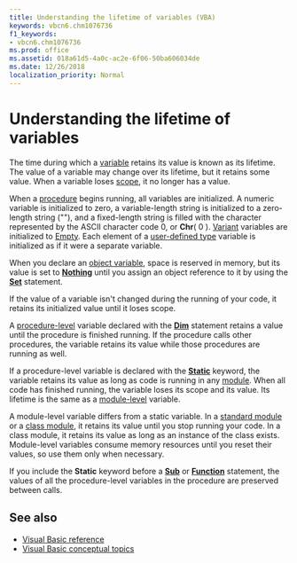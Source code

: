 ```yaml
---
title: Understanding the lifetime of variables (VBA)
keywords: vbcn6.chm1076736
f1_keywords:
- vbcn6.chm1076736
ms.prod: office
ms.assetid: 018a61d5-4a0c-ac2e-6f06-50ba606034de
ms.date: 12/26/2018
localization_priority: Normal
---
```



# Understanding the lifetime of variables

The time during which a [variable](../../Glossary/vbe-glossary.md#variable) retains its value is known as its lifetime. The value of a variable may change over its lifetime, but it retains some value. When a variable loses [scope](../../Glossary/vbe-glossary.md#scope), it no longer has a value.

When a [procedure](../../Glossary/vbe-glossary.md#procedure) begins running, all variables are initialized. A numeric variable is initialized to zero, a variable-length string is initialized to a zero-length string (""), and a fixed-length string is filled with the character represented by the ASCII character code 0, or **Chr**( 0 ). [Variant](../../Glossary/vbe-glossary.md#variant-data-type) variables are initialized to [Empty](../../Glossary/vbe-glossary.md#empty). Each element of a [user-defined type](../../Glossary/vbe-glossary.md#user-defined-type) variable is initialized as if it were a separate variable.

When you declare an [object variable](../../Glossary/vbe-glossary.md#object-variable), space is reserved in memory, but its value is set to **[Nothing](../../reference/user-interface-help/nothing-keyword.md)** until you assign an object reference to it by using the **[Set](../../reference/user-interface-help/set-statement.md)** statement.

If the value of a variable isn't changed during the running of your code, it retains its initialized value until it loses scope.

A [procedure-level](../../Glossary/vbe-glossary.md#procedure-level) variable declared with the **[Dim](../../reference/user-interface-help/dim-statement.md)** statement retains a value until the procedure is finished running. If the procedure calls other procedures, the variable retains its value while those procedures are running as well.

If a procedure-level variable is declared with the **[Static](../../reference/user-interface-help/static-statement.md)** keyword, the variable retains its value as long as code is running in any [module](../../Glossary/vbe-glossary.md#module). When all code has finished running, the variable loses its scope and its value. Its lifetime is the same as a [module-level](../../Glossary/vbe-glossary.md#module-level) variable.

A module-level variable differs from a static variable. In a [standard module](../../Glossary/vbe-glossary.md#standard-module) or a [class module](../../Glossary/vbe-glossary.md#class-module), it retains its value until you stop running your code. In a class module, it retains its value as long as an instance of the class exists. Module-level variables consume memory resources until you reset their values, so use them only when necessary.

If you include the **Static** keyword before a **[Sub](../../reference/user-interface-help/sub-statement.md)** or **[Function](../../reference/user-interface-help/function-statement.md)** statement, the values of all the procedure-level variables in the procedure are preserved between calls.

## See also

- [Visual Basic reference](../../reference/user-interface-help/visual-basic-language-reference.md)
- [Visual Basic conceptual topics](../../reference/user-interface-help/visual-basic-conceptual-topics.md)

